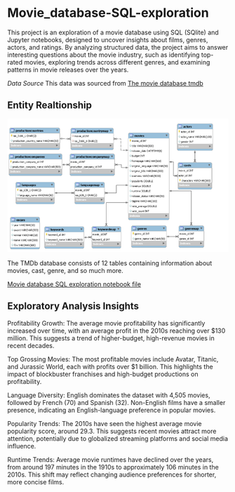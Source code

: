 # Movie_database-SQL-exploration

This project is an exploration of a movie database using SQL (SQlite) and Jupyter notebooks, designed to uncover insights about films, genres, actors, and ratings. By analyzing structured data, the project aims to answer interesting questions about the movie industry, such as identifying top-rated movies, exploring trends across different genres, and examining patterns in movie releases over the years.

*Data Source*
This data was sourced from [The movie database tmdb](TMDB-a-4006.db)

## Entity Realtionship
![E-R Diagram of the TMDB database](E-RDiagram.png)

The TMDb database consists of 12 tables containing information about movies, cast, genre, and so much more.

[Movie database SQL exploration notebook file](SQL_Movie_DB_Exploration.ipynb)

## Exploratory Analysis Insights

Profitability Growth: The average movie profitability has significantly increased over time, with an average profit in the 2010s reaching over $130 million. This suggests a trend of higher-budget, high-revenue movies in recent decades.

Top Grossing Movies: The most profitable movies include Avatar, Titanic, and Jurassic World, each with profits over $1 billion. This highlights the impact of blockbuster franchises and high-budget productions on profitability.

Language Diversity: English dominates the dataset with 4,505 movies, followed by French (70) and Spanish (32). Non-English films have a smaller presence, indicating an English-language preference in popular movies.

Popularity Trends: The 2010s have seen the highest average movie popularity score, around 29.3. This suggests recent movies attract more attention, potentially due to globalized streaming platforms and social media influence.

Runtime Trends: Average movie runtimes have declined over the years, from around 197 minutes in the 1910s to approximately 106 minutes in the 2010s. This shift may reflect changing audience preferences for shorter, more concise films.

